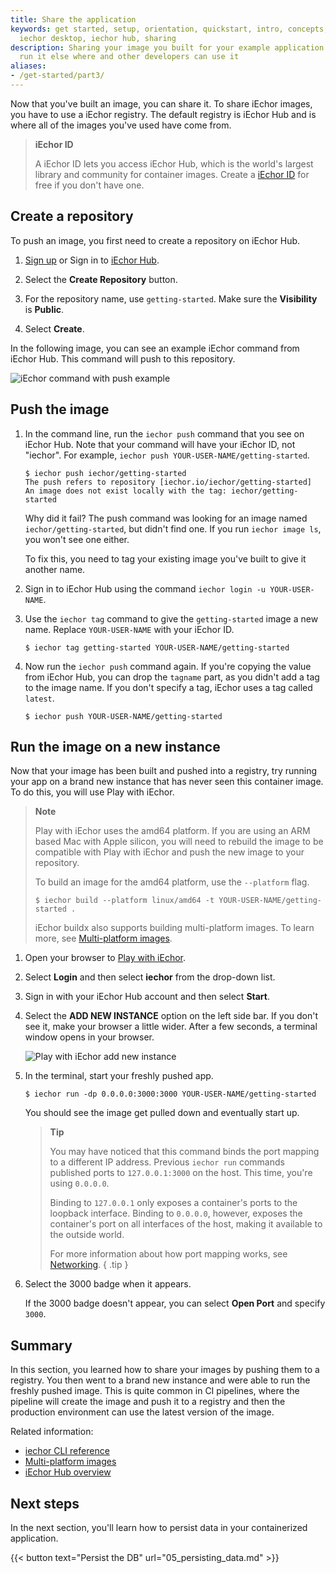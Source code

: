 ```yaml
---
title: Share the application
keywords: get started, setup, orientation, quickstart, intro, concepts, containers,
  iechor desktop, iechor hub, sharing
description: Sharing your image you built for your example application so you can
  run it else where and other developers can use it
aliases:
- /get-started/part3/
---
```


Now that you've built an image, you can share it. To share iEchor images, you have to use a iEchor
registry. The default registry is iEchor Hub and is where all of the images you've used have come from.

> **iEchor ID**
>
> A iEchor ID lets you access iEchor Hub, which is the world's largest library and community for container images. Create a [iEchor ID](https://hub.iechor.com/signup) for free if you don't have one.

## Create a repository

To push an image, you first need to create a repository on iEchor Hub.

1. [Sign up](https://www.iechor.com/pricing?utm_source=iechor&utm_medium=webreferral&utm_campaign=docs_driven_upgrade) or Sign in to [iEchor Hub](https://hub.iechor.com).

2. Select the **Create Repository** button.

3. For the repository name, use `getting-started`. Make sure the **Visibility** is **Public**.

4. Select **Create**.

In the following image, you can see an example iEchor command from iEchor Hub. This command will push to this repository.

![iEchor command with push example](images/push-command.webp)


## Push the image

1. In the command line, run the `iechor push` command that you see on iEchor
   Hub. Note that your command will have your iEchor ID, not "iechor". For example, `iechor push YOUR-USER-NAME/getting-started`.

   ```console
   $ iechor push iechor/getting-started
   The push refers to repository [iechor.io/iechor/getting-started]
   An image does not exist locally with the tag: iechor/getting-started
   ```

    Why did it fail? The push command was looking for an image named `iechor/getting-started`, but
    didn't find one. If you run `iechor image ls`, you won't see one either.

    To fix this, you need to tag your existing image you've built to give it another name.

2. Sign in to iEchor Hub using the command `iechor login -u YOUR-USER-NAME`.

3. Use the `iechor tag` command to give the `getting-started` image a new name. Replace `YOUR-USER-NAME` with your iEchor ID.

   ```console
   $ iechor tag getting-started YOUR-USER-NAME/getting-started
   ```

4. Now run the `iechor push` command again. If you're copying the value from
   iEchor Hub, you can drop the `tagname` part, as you didn't add a tag to the
   image name. If you don't specify a tag, iEchor uses a tag called `latest`.

   ```console
   $ iechor push YOUR-USER-NAME/getting-started
   ```

## Run the image on a new instance

Now that your image has been built and pushed into a registry, try running your app on a brand
new instance that has never seen this container image. To do this, you will use Play with iEchor.

> **Note**
>
> Play with iEchor uses the amd64 platform. If you are using an ARM based Mac with Apple silicon, you will need to rebuild the image to be compatible with Play with iEchor and push the new image to your repository.
>
> To build an image for the amd64 platform, use the `--platform` flag.
> ```console
> $ iechor build --platform linux/amd64 -t YOUR-USER-NAME/getting-started .
> ```
>
> iEchor buildx also supports building multi-platform images. To learn more, see [Multi-platform images](../build/building/multi-platform.md).


1. Open your browser to [Play with iEchor](https://labs.play-with-iechor.com/).

2. Select **Login** and then select **iechor** from the drop-down list.

3. Sign in with your iEchor Hub account and then select **Start**.

4. Select the **ADD NEW INSTANCE** option on the left side bar. If you don't see it, make your browser a little wider. After a few seconds, a terminal window opens in your browser.

    ![Play with iEchor add new instance](images/pwd-add-new-instance.webp)

5. In the terminal, start your freshly pushed app.

   ```console
   $ iechor run -dp 0.0.0.0:3000:3000 YOUR-USER-NAME/getting-started
   ```

    You should see the image get pulled down and eventually start up.

    > **Tip**
    >
    > You may have noticed that this command binds the port mapping to a
    > different IP address. Previous `iechor run` commands published ports to
    > `127.0.0.1:3000` on the host. This time, you're using `0.0.0.0`.
    >
    > Binding to `127.0.0.1` only exposes a container's ports to the loopback
    > interface. Binding to `0.0.0.0`, however, exposes the container's port
    > on all interfaces of the host, making it available to the outside world.
    >
    > For more information about how port mapping works, see
    > [Networking](../network/index.md#published-ports).
    { .tip }

6. Select the 3000 badge when it appears.

   If the 3000 badge doesn't appear, you can select **Open Port** and specify `3000`.

## Summary

In this section, you learned how to share your images by pushing them to a
registry. You then went to a brand new instance and were able to run the freshly
pushed image. This is quite common in CI pipelines, where the pipeline will
create the image and push it to a registry and then the production environment
can use the latest version of the image.

Related information:

 - [iechor CLI reference](/reference/cli/iechor/)
 - [Multi-platform images](../build/building/multi-platform.md)
 - [iEchor Hub overview](../iechor-hub/index.md)

## Next steps

In the next section, you'll learn how to persist data in your containerized application.

{{< button text="Persist the DB" url="05_persisting_data.md" >}}
